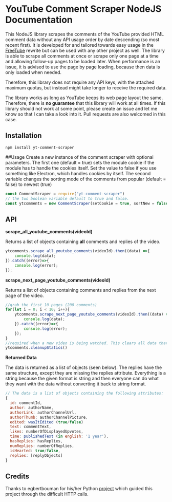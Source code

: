 # YouTube Comment Scraper NodeJS Documentation
This NodeJS library scrapes the comments of the YouTube provided HTML comment data without any API usage order by date descending (so most recent first). It is developed for and tailored towards easy usage in the [FreeTube](https://github.com/FreeTubeApp/FreeTube-Vue) rewrite but can be used with any other project as well.
The library is able to scrape all comments at once or scrape only one page at a time and allowing follow-up pages to be loaded later. When performance is an issue, it is advised to use the page by page loading, because then data is only loaded when needed.

Therefore, this library does not require any API keys, with the attached maximum quotas, but instead might take longer to receive the required data.

The library works as long as YouTube keeps its web page layout the same. Therefore, there is **no guarantee** that this library will work at all times.
If this library should not work at some point, please create an issue and let me know so that I can take a look into it. Pull requests are also welcomed in this case.

## Installation
`npm install yt-comment-scraper`

##Usage
Create a new instance of the comment scraper with optional parameters. The first one (default = true) sets the module cookie if the module has to handle the cookies itself.
Set the value to false if you use something like Electron, which handles cookies by itself.
The second variable changes the sorting mode of the comments from popular (default = false) to newest (true)
```javascript
const CommentScraper = require("yt-comment-scraper")
// the two boolean variable default to true and false.
const ytcomments = new CommentScraper(setCookie = true, sortNew = false)
```

## API
**scrape_all_youtube_comments(videoId)**

Returns a list of objects containing **all** comments and replies of the video.
```javascript
ytcomments.scrape_all_youtube_comments(videoId).then((data) =>{
    console.log(data);
}).catch((error)=>{
    console.log(error);
});
```
**scrape_next_page_youtube_comments(videoId)**

Returns a list of objects containing comments and replies from the next page of the video.
```javascript
//grab the first 10 pages (200 comments)
for(let i = 0; i < 10; i++){
    ytcomments.scrape_next_page_youtube_comments(videoId).then((data) =>{
        console.log(data);
    }).catch((error)=>{
        console.log(error);
    });
}
//required when a new video is being watched. This clears all data that is required being able to load one page per function call
ytcomments.cleanupStatics()
```
**Returned Data**

The data is returned as a list of objects (seen below). The replies have the same structure, except they are missing the replies attribute.
Everything is a string because the given format is string and then everyone can do what they want with the data without converting it back to string format.
```javascript
// The data is a list of objects containing the following attributes:
{
  id: commentId,
  author: authorName,
  authorLink: authorChannelUrl,
  authorThumb: authorChannelPicture,
  edited: wasItEdited (true/false)
  text: commentText,
  likes: numberOfDisplayedUpvotes,
  time: publishedText (in english: '1 year'),
  hasReplies: hasReplies,
  numReplies: numberOfReplies,
  isHearted: true/false,
  replies: [replyObjects]
}
```
## Credits
Thanks to egbertbouman for his/her Python [project](https://github.com/egbertbouman/youtube-comment-downloader) which guided this project through the difficult HTTP calls.
